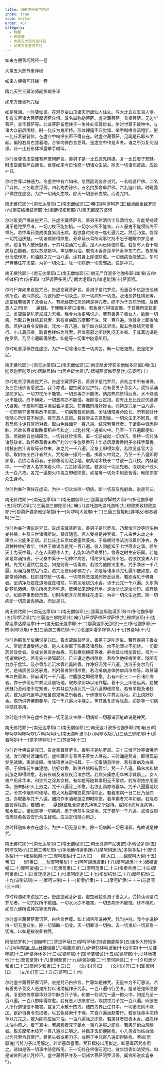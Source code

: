 ```yaml
---
title: 如来方便善巧咒经
index: true
icon: editor
order: 407
category:
  - 佛藏
  - 乾隆藏
  - 大乘五大部外重译经
  - 如来方便善巧咒经
---
```


如来方便善巧咒经一卷  

大乘五大部外重译经  

如来方便善巧咒经一卷  

隋北天竺三藏法师阇那崛多译  

如来方便善巧咒经  

如是我闻。一时婆伽婆。在鸡罗娑山顶诸天所居仙人住处。与大比丘众五百人俱。复有五百诸大菩萨摩诃萨众俱。其名曰弥勒菩萨。虚空藏菩萨。普贤菩萨。无边华菩萨。普华菩萨等。此诸菩萨皆悉住于一生补处绍尊位者。尔时世尊于彼林中。与诸大众前后围绕。时一比丘为鬼所持。形体裸露不自觉知。举手叫唤言语粗犷。更一比丘着邪背佛。在虚空中呜呼出声不得自在。时虚空藏菩萨。见闻是已即从坐起。偏袒右肩右膝着地。合掌向佛白言世尊。是虚空中作是声者。谁之所为复何因缘。此一比丘形体裸露举手唱叫。  

尔时世尊告虚空藏菩萨摩诃萨言。善男子是一比丘恶鬼所捉。复一比丘着于邪魅。时虚空藏菩萨白佛言。世尊如来今日怜愍一切诸众生故。除灭一切诸病苦故。应说神咒。  

尔时世尊以神通力。令虚空中有六如来。忽然而现各各说咒。一名毗婆尸佛。二名尸弃佛。三名毗舍浮佛。四名拘娄孙佛。五名拘那舍牟尼佛。六名迦叶佛。时毗婆尸佛住在虚空。为护一切诸众生故。除灭一切恶邪鬼故。而说咒曰。  

南无佛陀耶(一)南无达摩耶(二)南无僧伽耶(三)唵(四)呵罗呵罗(五)醯隶醯隶醯罗耶(六)南莫结隶结罗耶(七)阇健模柘那耶(八)南无那摩苏婆诃  

尔时毗婆尸佛说是咒已。告虚空藏菩萨言。善男子若清信士及清信女。有能受持读诵于是陀罗尼者。一切刀杖不能加损。一切水火所不能害。非人恶鬼不能侵恼终不横死。若中毒药变成美食易消无病。若欲食时先取一匙七遍咒之。然后乃食。能除一切咒诅厌魅。一切诸病皆得除愈。寿命延长耳所闻事忆持不忘于睡眠中梦见诸佛。若复有人被厌魅者。于其耳边诵咒七遍。是人闻已即便除愈。若复有人着于癫病及白癫者。应以苏摩那华。熏胡麻为油。取青木香青莲华怀香草东门东。皆悉等分令使作末。和油煎之咒一百八遍。涂其身上即便除愈。一切诸病皆能破之。尔时尸弃佛住在虚空。为护一切众生。除一切病断一切鬼邪故。说是神咒。  

南无佛陀耶(一)南无达摩耶(二)南无僧伽耶(三)南无尸弃泥多他伽多耶(四)唵(五)钵柘钵柘(六)波柘耶(七)萨婆菩多男(八)阐大逻耶(九)钵逻毗甜(十)萨婆呵。  

尔时尸弃如来说是咒已。告虚空藏菩萨言。善男子是陀罗尼。无量百千亿那由他诸佛所说。我今亦说。为欲怜愍一切众生。除一切病却一切鬼。及诸恶梦枉横死等。虚空藏若善男子及善女人。有能昼夜忆念诵持是神咒者。终不为于恶病所恼。及诸恶人之所[示　　厭]魅。于睡眠中梦见诸佛。若舍身时得值彼佛。于其佛所克获道证。虚空藏是陀罗尼威力无量。我今为汝更略说之。若有善男子善女人。欲断一切病。当取五色缕结其咒索。若有疫病取苏摩那华油。咒一百八遍。涂其身上即得除愈。若护自身令安隐者。咒水一百八遍。散于四方结其界场。取五色缕结咒索带行。小儿着邪者。取青色缕结为咒索。若值恶邪之所娆乱闷无省者。于其耳边诵是陀罗尼。乃至七遍即得除愈。如是等一切事中随意所用。  

尔时毗舍浮佛住在虚空。为护一切除诸众生一切病苦。断一切恶鬼故。说是陀罗尼。  

南无佛陀耶(一)南无达摩耶(二)南无僧伽耶(三)南无毗舍浮誓多他伽多耶(四)唵(五)迦罗迦罗迦罗(六)居路居路(七)居卢蹉大男(八)居嚧萨婆伽罗拏(九)苏婆呵(十)  

尔时毗舍浮佛说是咒已。告虚空藏菩萨言。善男子是陀罗尼。贤劫之中所有诸佛。及三世诸佛皆悉说之。我今亦说。虚空藏汝应护持。若有善男子善女人。受持读诵是陀罗尼。一切刀杖所不能害。一切恶毒亦不能伤。诸疟热病皆得远离。水不能漂火不能烧。终不横死。一切恶病亦不能侵。唯除宿业定报。若有比丘比丘尼优婆塞优婆夷。于晨朝时应净澡浴着净洁衣。在佛像前烧好妙香。诵持是咒足一百八遍。一切厌魅咒诅等事悉不能害。一切病苦皆能远离。舍除诸障寿命延长。所有钱财什物随心所乐莫不称遂。若有恶人恶贼。县官帝主先意慰喻。一切众生无不同意。若有恐怖斗诤县官所对者。取白色缕诵咒一百八遍。结咒索带行者。于诸事中皆悉得胜。若欲长寿者取酪蜜稻谷华和之。以匙抄咒一遍掷火中。乃至一千八遍即便如意。若欲除自他诸障念。一切钱财珍宝等。离一切恶成就一切功巧。受持一切咒降诸怨敌者。取怀香草香末香尸利沙华多伽罗香石上华恭居摩香香附子帝释手草香。树枝出白汁者取等分作末。和之咒一千八遍。涂身上即得如意。若欲见县官大臣等。取树枝出白汁者然火。咒胡麻一撮咒一遍。掷着火中烧之。乃至一千八遍即得如意。若欲治毒药者。于佛像前用泥涂地。取紫刚木枝长二寸截一百八枚。内酥蜜中。一一称彼人名字掷着火中。咒之即得如意。若欲除一切恶鬼者。取烧死尸残火头一百八枚。各咒一遍掷火中烧之即便除愈。如是等一切处中用悉皆得。唯除损害众生身命。  

尔时拘娄孙佛住在虚空。为护一切众生除一切病。断一切恶及鬼魅故。说是咒曰。  

南无佛陀耶(一)南无达摩耶(二)南无僧伽耶(三)那莫迦啰脚村大耶(四)多他伽多耶(五)阿啰汉坻(六)三藐迦三佛陀耶(七)唵(八)迦吒迦吒迦吒迦吒(九)翅致翅致翅致迦耶(十)那莫萨婆多他伽坻馥(十一)阿啰呵大地耶(十二)三藐三菩提毗(脾咩反)邪苏婆呵(十三)  

尔时拘娄孙佛说是咒已。告虚空藏菩萨言。善男子是陀罗尼。乃至恒河沙等同名拘娄孙佛。并及三世诸佛所说。赞叹随喜。若人受持是神咒者。于未来世末劫之中。建立三宝能生正信。若比丘比丘尼优婆塞优婆夷。于晨朝时净洁洗浴着新净衣。办具种种妙好香华。供养于佛诵念是咒一百八遍。彼人则能知于七世宿命之事。若生天上为天中尊。若在人间得作人主。若能如法尽命受持。舍寿之时生安乐国。若能如是常诵持者。于现身中离于一切种种病苦。得陀罗尼闻持不忘。若欲饮食未入口时。先咒七遍然后食之。如是则离一切毒病。若欲为他除灾患者。咒于净水一千八遍。用澡浴身然后行之。若咒恶疮用赤铜刀子。如是等诸事诵咒七遍即便如意。若能常诵持者。钱财自然破一切毒。一切障碍恶鬼魔邪皆悉远离。若欲得见于佛身者。至清净处若在道场或在塔前。牛粪泥地烧沉水香。诵于此咒一千八遍。头东向卧梦见诸佛。随心所愿无不称遂。彼佛如来即便开示。是汝命长是汝命短。或有缺少。如是等事悉皆示现。尔时拘那含牟尼佛住在虚空。为护一切众生迷荒。除一切病断一切恶诸鬼魅故。而说是咒。  

南无佛陀耶(一)南无达摩耶(二)南无僧伽耶(三)那莫迦那迦谟那颐(四)多他伽多耶(五)阿啰汉坻(六)三藐迦三佛陀耶(七)唵(八)萨啰萨啰萨啰萨啰(九)赐啰波耶(十)达摩达摩达摩达摩(十一)度无度无度摩耶(十二)那莫迦那无那颐(十三)多他伽多耶(十四)阿啰汉坻(十五)三藐迦三佛陀耶(十六)悉淀妒漫多啰钵大(十七)苏婆呵(十八)  

尔时拘那含牟尼佛说是咒已。告虚空藏菩萨言。善男子是陀罗尼。若有善男子善女人。常能读诵受持之者。是人永得离于怖畏及诸怨敌。水不能漂火不能烧。一切毒药若误食者。变成甘美资身益寿。无有横病横死等难。寿命延长增加官位。常为一切诸佛护念。若有先业诸障起时。日三诵之悉得除愈。若欲治他疾病苦者。随所有力办于食饮。及杂香华若沉水香若熏陆香。作净好汤咒千八遍。洗浴于身尔乃行咒。是诸病苦及恶邪鬼。所附著者皆得除愈。若治癞病身体肿癖风冷病等。取菖蒲末以白蜜和。佛前诵咒一千八遍。空腹服之即便除愈。若有四日三二一日诸疟病者。亦于佛前用牛粪泥涂道场地。取苏摩那华以用作鬘。着于头上即便远离。若被厌魅乃至闷绝不觉知者。于其耳边为诵此咒一百八遍即便除愈。若有羊癫及诸狂病。或为迦吒富单那毗舍遮鬼等之所著者。于佛像前以牛粪泥涂地。如上烧好妙香。取所供养佛前萎华。咒一千八遍火中烧之。熏其鼻孔即得除愈。如是等一切病中随其事用。  

尔时迦叶佛住在虚空为护一切无量众生除一切病断一切恶诸邪魅故说是神咒。  

南无佛陀耶(一)南无达摩耶(二)南无僧伽耶(三)南无迦叶波多他伽多耶(四)唵(五)呵啰呵啰呵啰呵啰(六)呵呵呵(七)南无迦叶波耶(八)阿啰汉坻(九)三藐三佛陀耶(十)悉着呵妒(十一)摩多啰钵陀(十二)苏婆呵(十三)  

尔时迦叶佛说是咒已。告虚空藏菩萨言。善男子是陀罗尼。三十三恒河沙等诸佛所说。汝当受持读诵修行。虚空藏若有善男子善女人昼夜。三时诵是咒者。即得现前梦见诸佛。离诸业障。唯除宿世决定报耳。于一切事随意所欲。若有癞病及白癞等。于佛像前牛粪泥地。烧好妙香。取供养佛所有萎华。咒一千八遍。捣末水和佛前服之即得除愈。若有长病及诸疫疾治法亦然。若病头痛亦用华末涂其额上。女人难产用此华末。和油煎之涂其女根。有如是等随其事用无不蒙益。若疥湿疮亦用萎华。细末酥和火上煎之。咒千八遍涂上即愈。若欲止雨亦取萎华。咒千八遍露地烧之。令其作烟即时便晴。若大风起雷电震雹亦得除止。若着疟病一日二日乃至四日。亦取萎华咒千八遍。细捣作末酒和服之即时除愈。着羊癫者咒华如前。若烧若服皆得除愈。若被[示　　厭]魅或毗舍遮诸鬼神等之所捉持。或风冷病月食病等。和水服之。诸如是等一切疾病。悉于佛前牛粪泥地。咒于萎华一千八遍。或烧或服皆悉除愈各受安乐勿生疑惑。应决定信随心用之。  

尔时释迦如来亦在虚空。为护一切无量众生。除一切病断一切恶诸邪。鬼故说是神咒。  

南无佛陀耶(一)南无达摩耶(二)南无僧伽耶(三)南无贳迦牟尼夷(四)多他伽多耶(五)阿啰汉坻(六)三藐三佛陀耶(七)多地他惧迷惧迷(八)摩呵惧迷(九)多梨多梨(十)摩诃多梨(十一)柘梨柘梨(十二)摩呵柘梨(十三)大[口　　梨]大[口　　梨](十四)摩呵大梨(十五)帝[口　　梨]帝[口　　梨](十六)摩呵帝梨(十七)呵呵翅隶翅隶(十八)摩呵翅隶(十九)诸嚧诸嚧(二十)摩呵诸嚧(二十一)觅隶觅隶(二十二)摩呵觅隶(二十三)帝隶帝隶(二十四)摩呵帝隶(二十五)度迷度迷(二十六)摩呵度迷(二十七)柘梨柘梨(二十八)摩呵柘梨(二十九)诘唎诘唎(三十)摩呵诘唎(三十一)折隶折隶(三十二)摩呵折隶(三十三)苏婆呵(三十四)  

尔时释迦如来说是咒已。告虚空藏菩萨言。虚空藏若善男子善女人。受持读诵是陀罗尼者。一切刀杖所不能加。一切水火亦不能害。一切恶病所不能恼。终不横死。如前六佛所说神咒等无有异。  

尔时虚空藏菩萨摩诃萨。白佛言世尊。如上诸佛所说神咒。我当护持。我今亦说护持一切无量众生。除一切障断一切业。灭一切罪消一切殃。去一切鬼却一切邪愈一切病。以如是故说此神咒。  

阿他佉罗利(一)迦伽啰(二)菩提萨埵(三)摩呵萨埵(四)婆伽婆梨多(五)迷多大符柘多(六)阿呵摩[鏍-糸+廾](七)婆伽婆(八)喻婆烦塞(九)萨鞞衫钵唎波簸(十)迟耶南(十一)尼婆啰腻(十二)萨婆浮休多(十三)尼婆啰腻(十四)萨婆嚧伽(十五)尼婆啰腻(十六)哆地夜他(十七)至詈至詈(十八)摩诃至詈(十九)妒漏妒漏(二十)摩诃妒漏(二十一)夕和隶夕和隶(二十二)摩诃夕和隶(二十三)[口　　(文/巾)](馨翅反)詈[口　　(文/巾)]詈(二十四)摩诃[口　　(文/巾)]詈(二十五)苏婆呵(二十六)  

尔时虚空藏菩萨摩诃萨。说是咒已白佛言。世尊如是神咒。无量神力不可思议。若有善男子善女人恶鬼所持以诸缕綖作于咒索。一百八遍带行坐者。是诸恶鬼即便舍离。复更取苏摩那华好净牛酥白芥子等。和置一处诵咒一遍一掷火中。如是乃至一百八遍。一百八掷即得除愈。若有恶人欲来害已。取镔铁刀子咒一百八遍。斫彼恶人所行道径便不能害。或复咒水散于四方。结四方界止住其中。一切诸恶则不能加。欲护自身令无损者。以五色缕索作于绳。咒百八遍坐起带行。若欲除毒手把药草以咒咒之。若为除病应当咒油。一百八遍涂之即愈。若患耳者取青木香。细捣作末油内煎之。着于耳中。若患腹者咒于姜水一百八遍服之即愈。若患牙齿虫风龋者。取苏摩那木枝咒一百八遍以口嚼之。并揩牙齿即便除愈。小儿患者当结白缕。以为咒索令其带行。若患头者或用刀子。或用于手咒百八遍即得除愈。若被[示　　厭]魅当咒刀子以用解之。若断恶风雹雨。咒石榴枝以用拟之。断恶毒药咒水用之。诸如是等一切事中随意所用。于一切处在佛像前泥地。散华烧香如法受持。如是诸佛所说此咒经已。虚空藏菩萨并及一切诸大菩萨阿罗汉等。闻佛所说欢喜奉行。  
